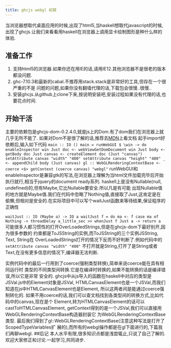 ```yaml
---
title: ghcjs webgl 初探
---
```


当浏览器想取代桌面应用的时候,出现了html5,当haskell想取代javascript的时候,
出现了ghcjs.让我们来看看用haskell在浏览器上调用显卡绘制图形是种什么样的体验.

## 准备工作
 1. 支持html5的浏览器.如果你还在用IE的话,请用IE12.其他浏览器不是很老的版本都没问题.
 2. ghc-7.10.3和最新的cabal.不推荐用stack.stack是非常好的工具,但存在一个很严重的不是
 问题的问题,如果你没有翻墙代理的话,下载包会很慢..很慢..
 3. 安装ghcjs.从github上clone下来,按说明安装吧,安装过程如果没有代理的话,也要花点时间.

## 开始干活
主要的依赖包是ghcjs-dom-0.2.4.0,就是js上的Dom.有了dom我们在浏览器上就几乎无所不能了.
如果对Dom不是很了解的话,推荐去[MDN](https://developer.mozilla.org)上看文档
起手import好依赖后,输入如下代码
``
main :: IO ()
main = runWebGUI $ \win -> do
  enableInspector win
  Just doc <- webViewGetDomDocument win
  Just body <- getBody doc
  Just canvas <- createElement doc (Just "canvas")
  setAttribute canvas "width" "400"
  setAttribute canvas "height" "400"
  _ <- appendChild body (Just canvas)
  gl :: WebGLRenderingContextBase <- coerce <$> getContext (coerce canvas) "webgl"
``
runWebGUI和enableInspector是兼容gtk的写法,在浏览器上理解为当html文件加载完毕后开始
执行就行,相当于jquery的document ready系列.
haskell上是没有Nullable(null, undefined)的,但有Maybe,它比Nullable要安全.所以凡是有可能
出现Nullable值的地方就是Maybe值.我们在代码中忽略了Nothing值,直接取了Just,这肯定是在
偷懒,但相对是安全的.在实际项目中可以写个waitJust函数来等待结果,保证程序的正确性

``
  waitJust :: IO (Maybe a) -> IO a
  waitJust f = do
    ma <- f
    case ma of
      Nothing -> threadDelay a_little_sec >> whenJust f
      Just a -> return a
``
可能很多人都习惯性的打开OverLoadedStrings,但是在ghcjs-dom下最好别开,因为很多参数的
约束都是ToJSString的实例,而ToJSString的三个实例JSString, Text, String在
OverLoadedStrings打开的情况下反而不好判断了.例如代码中的 
``
  setAttribute canvas "width" "400"
``
不打开就是String,打开了是String或者Text,在没有更多信息的情况下,编译器无法判断.

实例代码中的最后一行用到了coerce(强制类型转换),简单来说coerce能在具有相同运行时
类型的不同类型间转换.它是在编译时转换的,如果不能转换的话是编译错误,所以它是非常
安全的.
ghcjs中从js导入的函数在haskell中对应的类型是JSVal.js中的Element对象是JSVal,
HTMLCanvasElement也是一个JSVal,而我们知道在js中HTMLCanvasElement也是Element,
所以这两者间是能通过coerce强制转化的.
如果不用coerce的话,我们可以查文档找到各类型间的转换方式,比如代码中的canvas,现在是个
Element,转为HTMLCanvasElement的话可以castToHTMLCanvasElement,
getContext得到的是一个JSVal,我们可以直接用WebGLRenderingContextBase构造器封装它
为WebGLRenderingContextBase类型.
最后我们得到了gl::WebGLRenderingContextBase(注意这种写法是打开了ScopedTypeVariables扩
展的),而所有的webgl操作都是在gl下面进行的,下篇我们再聊webgl.
##后记
本人水平有限,很多知识点都是浅尝辄止,只说了自己了解的.
欢迎大家修正和讨论.一起学习,共同进步.
